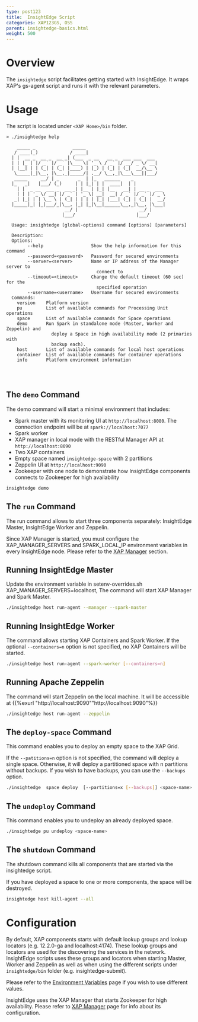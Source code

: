 ```yaml
---
type: post123
title:  InsightEdge Script
categories: XAP123GS, OSS
parent: insightedge-basics.html
weight: 500
---
```


# Overview

The `insightedge` script facilitates getting started with InsightEdge. It wraps XAP's gs-agent script and runs it with the relevant parameters.

# Usage

The script is located under `<XAP Home>/bin` folder.

```
> ./insightedge help

    _____ _              _____
   / ____(_)            / ____|
  | |  __ _  __ _  __ _| (___  _ __   __ _  ___ ___  ___
  | | |_ | |/ _` |/ _` |\___ \| '_ \ / _` |/ __/ _ \/ __|
  | |__| | | (_| | (_| |____) | |_) | (_| | (_|  __/\__ \
   \_____|_|\__, |\__,_|_____/| .__/ \__,_|\___\___||___/
   _____     __/ | _       _  | |_   ______    _
  |_   _|   |___/ (_)     | | |_| | |  ____|  | |
    | |  _ __  ___ _  __ _| |__ | |_| |__   __| | __ _  ___
    | | | '_ \/ __| |/ _` | '_ \| __|  __| / _` |/ _` |/ _ \
   _| |_| | | \__ \ | (_| | | | | |_| |___| (_| | (_| |  __/
  |_____|_| |_|___/_|\__, |_| |_|\__|______\__,_|\__, |\___|
                      __/ |                       __/ |
                     |___/                       |___/

  Usage: insightedge [global-options] command [options] [parameters]

  Description:
  Options:
        --help                  Show the help information for this command
        --password=<password>   Password for secured environments
        --server=<server>       Name or IP address of the Manager server to
                                  connect to
        --timeout=<timeout>     Change the default timeout (60 sec) for the
                                  specified operation
        --username=<username>   Username for secured environments
  Commands:
    version    Platform version
    pu         List of available commands for Processing Unit operations
    space      List of available commands for Space operations
    demo       Run Spark in standalone mode (Master, Worker and Zeppelin) and
                 deploy a Space in high availability mode (2 primaries with
                 backup each).
    host       List of available commands for local host operations
    container  List of available commands for container operations
    info       Platform environment information


```

<br />

## The `demo` Command

The demo command will start a minimal environment that includes:

* Spark master with its monitoring UI at `http://localhost:8080`. The connection endpoint will be at `spark://localhost:7077`
* Spark worker
* XAP manager in local mode with the RESTful Manager API at `http://localhost:8090`
* Two XAP containers
* Empty space named `insightedge-space` with 2 partitions
* Zeppelin UI at `http://localhost:9090`
* Zookeeper with one node to demonstrate how InsightEdge components connects to Zookeeper for high availability

```bash
insightedge demo
```

## The `run` Command

The run command allows to start three components separately: InsightEdge Master, InsightEdge Worker and Zeppelin.

Since XAP Manager is started, you must configure the XAP_MANAGER_SERVERS  and SPARK_LOCAL_IP environment variables in every InsightEdge node. Please refer to the [XAP Manager](../admin/xap-manager.html) section.

## Running InsightEdge Master

Update the environment variable in setenv-overrides.sh XAP_MANAGER_SERVERS=localhost,
The command will start XAP Manager and Spark Master.


```bash
./insightedge host run-agent --manager --spark-master
```

## Running InsightEdge Worker

The command allows starting XAP Containers and Spark Worker. If the optional `--containers=n` option is not specified, no XAP Containers will be started.

```bash
./insightedge host run-agent --spark-worker [--containers=n]
```

## Running Apache Zeppelin

The command will start Zeppelin on the local machine. It will be accessible at {{%exurl "http://localhost:9090""http://localhost:9090"%}}

```bash
./insightedge host run-agent --zeppelin
```

## The `deploy-space` Command

This command enables you to deploy an empty space to the XAP Grid.

If the `--patitions=n` option is not specified, the command will deploy a single space.
Otherwise, it will deploy a partitioned space with n partitions without backups.
If you wish to have backups, you can use the `--backups` option.

```bash
./insightedge  space deploy  [--partitions=x [--backups]] <space-name>
```

## The `undeploy` Command

This command enables you to undeploy an already deployed space.

```bash
./insightedge pu undeploy <space-name>
```

## The `shutdown` Command

The shutdown command kills all components that are started via the insightedge script.

If you have deployed a space to one or more components, the space will be destroyed.

```bash
insightedge host kill-agent --all
```

# Configuration

By default, XAP components starts with default lookup groups and lookup locators (e.g. 12.2.0-ga and localhost:4174). These lookup groups and locators are used for the discovering the services in the network. InsightEdge scripts uses these groups and locators when starting Master, Worker and Zeppelin as well as when using the different scripts under `insightedge/bin` folder (e.g. insightedge-submit).

Please refer to the [Environment Variables](common-environment-variables.html) page if you wish to use different values.

InsightEdge uses the XAP Manager that starts Zookeeper for high availability. Please refer to [XAP Manager](../admin/xap-manager.html) page for info about its configuration.


